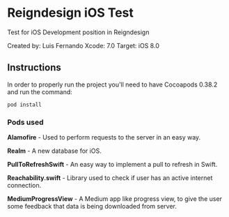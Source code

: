 # Reigndesign iOS Test

Test for iOS Development position in Reigndesign

Created by: Luis Fernando
Xcode: 7.0
Target: iOS 8.0

## Instructions
In order to properly run the project you'll need to have Cocoapods 0.38.2 and run the command:
```
pod install
```

### Pods used
**Alamofire** - Used to perform requests to the server in an easy way.

**Realm** - A new database for iOS.

**PullToRefreshSwift** - An easy way to implement a pull to refresh in Swift.

**Reachability.swift** - Library used to check if user has an active internet connection.

**MediumProgressView** - A Medium app like progress view, to give the user some feedback that data is being downloaded from server.
